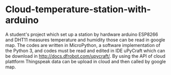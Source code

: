 # Cloud-temperature-station-with-arduino
A student's project which set up a station by hardware arduino ESP8266 and DHT11 measures temperature and humidity those can be read in google map. The codes are written in MicroPython, a software implementation of the Python 3, and codes must be read and edited in IDE uPyCraft which can be download in http://docs.dfrobot.com/upycraft/. By using the API of cloud plattform Thingspeak data can be upload in cloud and then called by google map.
